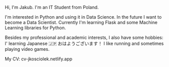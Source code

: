 Hi, I'm Jakub. I'm an IT Student from Poland.

I'm interested in Python and using it in Data Science. 
In the future I want to become a Data Scientist. 
Currently I'm learning Flask and some Machine Learning libraries for Python. 

Besides my professional and academic interests, I also have some hobbies: 
I' learning Japanese 🇯🇵 おはようございます！
I like running and sometimes playing video games. 

My CV: cv-jkosciolek.netlify.app
